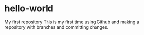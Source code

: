 # hello-world
My first repository
This is my first time using Github and making a repository with branches and committing changes.
